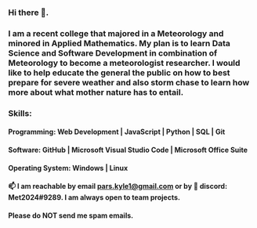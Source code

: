 ### Hi there 👋.

### I am a recent college that majored in a Meteorology and minored in Applied Mathematics. My plan is to learn Data Science and Software Development in combination of Meteorology to become a meteorologist researcher. I would like to help educate the general the public on how to best prepare for severe weather and also storm chase to learn how more about what mother nature has to entail.

###  Skills:
#### Programming: Web Development | JavaScript | Python | SQL | Git
#### Software: GitHub | Microsoft Visual Studio Code | Microsoft Office Suite
#### Operating System: Windows | Linux

#### 📫 I am reachable by email pars.kyle1@gmail.com or by 👯 discord: Met2024#9289. I am always open to team projects.
#### Please do NOT send me spam emails.


<!--
**Kyl67899/Kyl67899** is a ✨ _special_ ✨ repository because its `README.md` (this file) appears on your GitHub profile.

Here are some ideas to get you started:

- 🔭 I’m currently working on ...
- 🌱 I’m currently learning ...
- 👯 I’m looking to collaborate on ...
- 🤔 I’m looking for help with ...
- 💬 Ask me about ...
- 📫 How to reach me: ...
- 😄 Pronouns: ...
- ⚡ Fun fact: ...
-->
